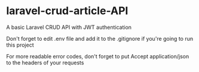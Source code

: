 # laravel-crud-article-API
A basic Laravel CRUD API with JWT authentication

Don't forget to edit .env file and add it to the .gitignore if you're going to run this project

For more readable error codes, don't forget to put Accept application/json to the headers of your requests
